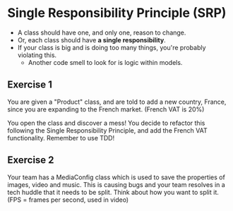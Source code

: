 # Single Responsibility Principle (SRP)

* A class should have one, and only one, reason to change.
* Or, each class should have **a single responsibility**.
* If your class is big and is doing too many things, you're probably violating this.
    * Another code smell to look for is logic within models.

## Exercise 1
You are given a "Product" class, and are told to add a new country, France, since you are expanding to the French market. (French VAT is 20%)

You open the class and discover a mess! You decide to refactor this following the Single Responsibility Principle, and add the French VAT functionality. Remember to use TDD!

## Exercise 2
Your team has a MediaConfig class which is used to save the properties of images, video and music. This is causing bugs and your team resolves in a tech huddle that it needs to be split. Think about how you want to split it.
(FPS = frames per second, used in video)
